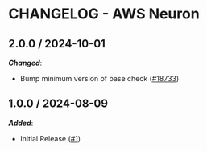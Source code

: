 # CHANGELOG - AWS Neuron

<!-- towncrier release notes start -->

## 2.0.0 / 2024-10-01

***Changed***:

* Bump minimum version of base check ([#18733](https://github.com/DataDog/integrations-core/pull/18733))

## 1.0.0 / 2024-08-09

***Added***:

* Initial Release ([#1](https://github.com/DataDog/integrations-core/pull/1))
